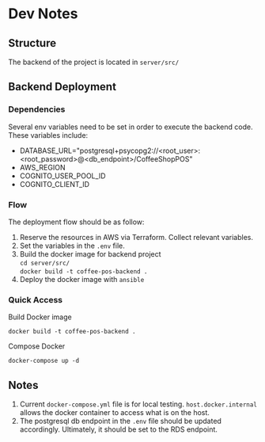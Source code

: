 # Dev Notes

## Structure
The backend of the project is located in `server/src/`

## Backend Deployment
### Dependencies
Several env variables need to be set in order to execute the backend code. These variables include:
- DATABASE_URL="postgresql+psycopg2://<root_user>:<root_password>@<db_endpoint>/CoffeeShopPOS"
- AWS_REGION
- COGNITO_USER_POOL_ID
- COGNITO_CLIENT_ID

### Flow
The deployment flow should be as follow:
1. Reserve the resources in AWS via Terraform. Collect relevant variables.
2. Set the variables in the `.env` file.
3. Build the docker image for backend project \
   `cd server/src/` \
   `docker build -t coffee-pos-backend .`
4. Deploy the docker image with `ansible`

### Quick Access
Build Docker image
```
docker build -t coffee-pos-backend .
```
Compose Docker
```
docker-compose up -d
```

## Notes
1. Current `docker-compose.yml` file is for local testing. `host.docker.internal` allows the docker container to access what is on the host.
2. The postgresql db endpoint in the `.env` file should be updated accordingly. Ultimately, it should be set to the RDS endpoint.